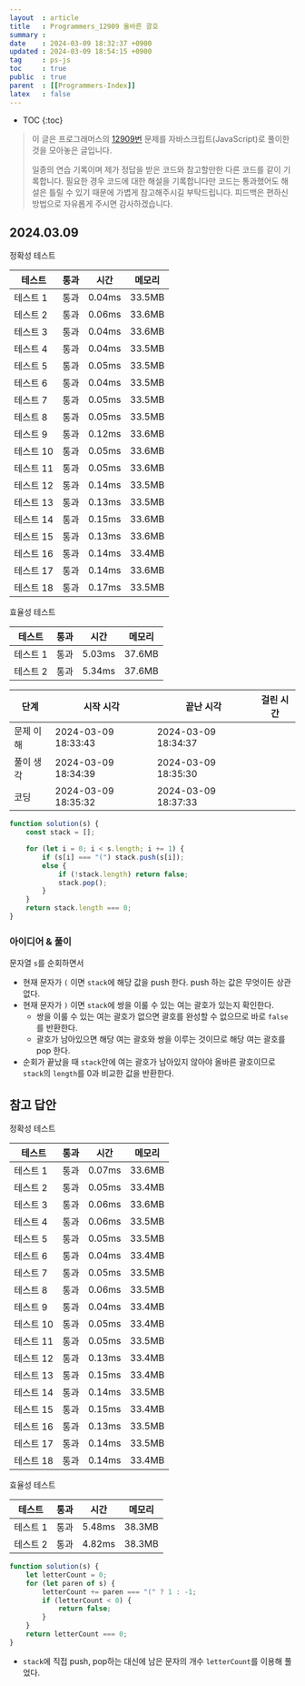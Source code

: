 ```yaml
---
layout  : article
title   : Programmers_12909 올바른 괄호
summary : 
date    : 2024-03-09 18:32:37 +0900
updated : 2024-03-09 18:54:15 +0900
tag     : ps-js
toc     : true
public  : true
parent  : [[Programmers-Index]]
latex   : false
---
```

* TOC
{:toc}

> 이 글은 프로그래머스의 [12909번](https://programmers.co.kr/learn/courses/30/lessons/12909) 문제를 자바스크립트(JavaScript)로 풀이한 것을 모아놓은 글입니다.
>
> 일종의 연습 기록이며 제가 정답을 받은 코드와 참고할만한 다른 코드를 같이 기록합니다. 필요한 경우 코드에 대한 해설을 기록합니다만 코드는 통과했어도 해설은 틀릴 수 있기 때문에 가볍게 참고해주시길 부탁드립니다. 피드백은 편하신 방법으로 자유롭게 주시면 감사하겠습니다.

## 2024.03.09

정확성  테스트

| 테스트    | 통과 | 시간   | 메모리 |
| --------- | ---- | ------ | ------ |
| 테스트 1  | 통과 | 0.04ms | 33.5MB |
| 테스트 2  | 통과 | 0.06ms | 33.6MB |
| 테스트 3  | 통과 | 0.04ms | 33.6MB |
| 테스트 4  | 통과 | 0.04ms | 33.5MB |
| 테스트 5  | 통과 | 0.05ms | 33.5MB |
| 테스트 6  | 통과 | 0.04ms | 33.5MB |
| 테스트 7  | 통과 | 0.05ms | 33.5MB |
| 테스트 8  | 통과 | 0.05ms | 33.5MB |
| 테스트 9  | 통과 | 0.12ms | 33.6MB |
| 테스트 10 | 통과 | 0.05ms | 33.6MB |
| 테스트 11 | 통과 | 0.05ms | 33.6MB |
| 테스트 12 | 통과 | 0.14ms | 33.5MB |
| 테스트 13 | 통과 | 0.13ms | 33.5MB |
| 테스트 14 | 통과 | 0.15ms | 33.6MB |
| 테스트 15 | 통과 | 0.13ms | 33.6MB |
| 테스트 16 | 통과 | 0.14ms | 33.4MB |
| 테스트 17 | 통과 | 0.14ms | 33.6MB |
| 테스트 18 | 통과 | 0.17ms | 33.5MB |

효율성  테스트

| 테스트    | 통과 | 시간   | 메모리 |
| --------- | ---- | ------ | ------ |
| 테스트 1  | 통과 | 5.03ms | 37.6MB |
| 테스트 2  | 통과 | 5.34ms | 37.6MB |

| 단계      | 시작 시각           | 끝난 시각           | 걸린 시간 |
| --------- | ------------------- | ------------------- | --------- |
| 문제 이해 | 2024-03-09 18:33:43 | 2024-03-09 18:34:37 |           |
| 풀이 생각 | 2024-03-09 18:34:39 | 2024-03-09 18:35:30 |           |
| 코딩      | 2024-03-09 18:35:32 | 2024-03-09 18:37:33 |           |

```js
function solution(s) {
    const stack = [];

    for (let i = 0; i < s.length; i += 1) {
        if (s[i] === "(") stack.push(s[i]);
        else {
            if (!stack.length) return false;
            stack.pop();
        }
    }
    return stack.length === 0;
}
```

### 아이디어 & 풀이

문자열 `s`를 순회하면서

* 현재 문자가 `(` 이면 `stack`에 해당 값을 push 한다. push 하는 값은 무엇이든 상관없다.
* 현재 문자가 `)` 이면 `stack`에 쌍을 이룰 수 있는 여는 괄호가 있는지 확인한다.
    * 쌍을 이룰 수 있는 여는 괄호가 없으면 괄호를 완성할 수 없으므로 바로 `false`를 반환한다.
    * 괄호가 남아있으면 해당 여는 괄호와 쌍을 이루는 것이므로 해당 여는 괄호를 pop 한다.
* 순회가 끝났을 때 `stack`안에 여는 괄호가 남아있지 않아야 올바른 괄호이므로 `stack`의 `length`를 0과 비교한 값을 반환한다.

## 참고 답안

정확성  테스트

| 테스트    | 통과 | 시간   | 메모리 |
| --------- | ---- | ------ | ------ |
| 테스트 1  | 통과 | 0.07ms | 33.6MB |
| 테스트 2  | 통과 | 0.05ms | 33.4MB |
| 테스트 3  | 통과 | 0.06ms | 33.6MB |
| 테스트 4  | 통과 | 0.06ms | 33.5MB |
| 테스트 5  | 통과 | 0.05ms | 33.5MB |
| 테스트 6  | 통과 | 0.04ms | 33.4MB |
| 테스트 7  | 통과 | 0.05ms | 33.5MB |
| 테스트 8  | 통과 | 0.06ms | 33.5MB |
| 테스트 9  | 통과 | 0.04ms | 33.4MB |
| 테스트 10 | 통과 | 0.05ms | 33.4MB |
| 테스트 11 | 통과 | 0.05ms | 33.5MB |
| 테스트 12 | 통과 | 0.13ms | 33.4MB |
| 테스트 13 | 통과 | 0.15ms | 33.4MB |
| 테스트 14 | 통과 | 0.14ms | 33.5MB |
| 테스트 15 | 통과 | 0.15ms | 33.4MB |
| 테스트 16 | 통과 | 0.13ms | 33.5MB |
| 테스트 17 | 통과 | 0.14ms | 33.5MB |
| 테스트 18 | 통과 | 0.14ms | 33.4MB |

효율성  테스트

| 테스트    | 통과 | 시간   | 메모리 |
| --------- | ---- | ------ | ------ |
| 테스트 1  | 통과 | 5.48ms | 38.3MB |
| 테스트 2  | 통과 | 4.82ms | 38.3MB |

```js
function solution(s) {
    let letterCount = 0;
    for (let paren of s) {
        letterCount += paren === "(" ? 1 : -1;
        if (letterCount < 0) {
            return false;
        }
    }
    return letterCount === 0;
}
```

* `stack`에 직접 push, pop하는 대신에 남은 문자의 개수 `letterCount`를 이용해 풀었다.
